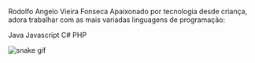 Rodolfo Angelo Vieira Fonseca
Apaixonado por tecnologia desde criança, adora trabalhar com as mais variadas linguagens de programação:

Java
Javascript
C#
PHP



![snake gif](https://github.com/SEU_USUARIO/SEU_REPOSITORIO/blob/output/github-contribution-grid-snake.svg)

